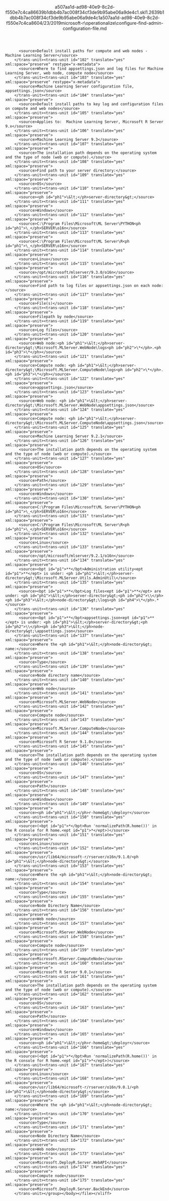 <?xml version="1.0"?><xliff version="1.2" xmlns="urn:oasis:names:tc:xliff:document:1.2" xmlns:xsi="http://www.w3.org/2001/XMLSchema-instance" xsi:schemaLocation="urn:oasis:names:tc:xliff:document:1.2 xliff-core-1.2-transitional.xsd"><file datatype="xml" original="configure-find-admin-configuration-file.md" source-language="en-US" target-language="en-US"><header><tool tool-id="mdxliff" tool-name="mdxliff" tool-version="1.0-1931010" tool-company="Microsoft" /><xliffext:skl_file_name xmlns:xliffext="urn:microsoft:content:schema:xliffextensions">a507aa1d-ad98-40e9-8c2d-f550e7c4ca86639b1dbb4b7ac008f34cf3de9b95abe06a9de4c1.skl</xliffext:skl_file_name><xliffext:version xmlns:xliffext="urn:microsoft:content:schema:xliffextensions">1.2</xliffext:version><xliffext:ms.openlocfilehash xmlns:xliffext="urn:microsoft:content:schema:xliffextensions">639b1dbb4b7ac008f34cf3de9b95abe06a9de4c1</xliffext:ms.openlocfilehash><xliffext:ms.sourcegitcommit xmlns:xliffext="urn:microsoft:content:schema:xliffextensions">a507aa1d-ad98-40e9-8c2d-f550e7c4ca86</xliffext:ms.sourcegitcommit><xliffext:ms.lasthandoff xmlns:xliffext="urn:microsoft:content:schema:xliffextensions">04/23/2019</xliffext:ms.lasthandoff><xliffext:ms.openlocfilepath xmlns:xliffext="urn:microsoft:content:schema:xliffextensions">microsoft-r\operationalize\configure-find-admin-configuration-file.md</xliffext:ms.openlocfilepath></header><body><group id="content" extype="content"><trans-unit id="101" translate="yes" xml:space="preserve" restype="x-metadata">
          <source>Default install paths for compute and web nodes - Machine Learning Server</source>
        </trans-unit><trans-unit id="102" translate="yes" xml:space="preserve" restype="x-metadata">
          <source>Where to find appsettings.json and log files for Machine Learning Server, web node, compute node</source>
        </trans-unit><trans-unit id="103" translate="yes" xml:space="preserve" restype="x-metadata">
          <source>Machine Learning Server configuration file, appsettings.json</source>
        </trans-unit><trans-unit id="104" translate="yes" xml:space="preserve">
          <source>Default install paths to key log and configuration files on compute and web nodes</source>
        </trans-unit><trans-unit id="105" translate="yes" xml:space="preserve">
          <source>Applies to:  Machine Learning Server, Microsoft R Server 9.x</source>
        </trans-unit><trans-unit id="106" translate="yes" xml:space="preserve">
          <source>Machine Learning Server 9.3</source>
        </trans-unit><trans-unit id="107" translate="yes" xml:space="preserve">
          <source>The installation path depends on the operating system and the type of node (web or compute).</source>
        </trans-unit><trans-unit id="108" translate="yes" xml:space="preserve">
          <source>Find path to your server directory:</source>
        </trans-unit><trans-unit id="109" translate="yes" xml:space="preserve">
          <source>OS</source>
        </trans-unit><trans-unit id="110" translate="yes" xml:space="preserve">
          <source><ph id="ph1">\&lt;</ph>server-directory&gt;</source>
        </trans-unit><trans-unit id="111" translate="yes" xml:space="preserve">
          <source>Windows</source>
        </trans-unit><trans-unit id="112" translate="yes" xml:space="preserve">
          <source>C:\Program Files\Microsoft\ML Server\PYTHON<ph id="ph1">\_</ph>SERVER\o16n</source>
        </trans-unit><trans-unit id="113" translate="yes" xml:space="preserve">
          <source>C:\Program Files\Microsoft\ML Server\R<ph id="ph1">\_</ph>SERVER\o16n</source>
        </trans-unit><trans-unit id="114" translate="yes" xml:space="preserve">
          <source>Linux</source>
        </trans-unit><trans-unit id="115" translate="yes" xml:space="preserve">
          <source>/opt/microsoft/mlserver/9.3.0/o16n</source>
        </trans-unit><trans-unit id="116" translate="yes" xml:space="preserve">
          <source>Find path to log files or appsettings.json on each node:</source>
        </trans-unit><trans-unit id="117" translate="yes" xml:space="preserve">
          <source>File(s)</source>
        </trans-unit><trans-unit id="118" translate="yes" xml:space="preserve">
          <source>Filepath by node</source>
        </trans-unit><trans-unit id="119" translate="yes" xml:space="preserve">
          <source>Log files</source>
        </trans-unit><trans-unit id="120" translate="yes" xml:space="preserve">
          <source>Web node:<ph id="ph1">\&lt;</ph>server-directory&gt;\Microsoft.MLServer.WebNode\logs<ph id="ph2">\*</ph>.<ph id="ph3">\*</ph></source>
        </trans-unit><trans-unit id="121" translate="yes" xml:space="preserve">
          <source>Compute node: <ph id="ph1">\&lt;</ph>server-directory&gt;\Microsoft.MLServer.ComputeNode\logs<ph id="ph2">\*</ph>.<ph id="ph3">\*</ph></source>
        </trans-unit><trans-unit id="122" translate="yes" xml:space="preserve">
          <source>appsettings.json</source>
        </trans-unit><trans-unit id="123" translate="yes" xml:space="preserve">
          <source>Web node: <ph id="ph1">\&lt;</ph>server-directory&gt;\Microsoft.MLServer.WebNode\appsettings.json</source>
        </trans-unit><trans-unit id="124" translate="yes" xml:space="preserve">
          <source>Compute node: <ph id="ph1">\&lt;</ph>server-directory&gt;\Microsoft.MLServer.ComputeNode\appsettings.json</source>
        </trans-unit><trans-unit id="125" translate="yes" xml:space="preserve">
          <source>Machine Learning Server 9.2.1</source>
        </trans-unit><trans-unit id="126" translate="yes" xml:space="preserve">
          <source>The installation path depends on the operating system and the type of node (web or compute).</source>
        </trans-unit><trans-unit id="127" translate="yes" xml:space="preserve">
          <source>OS</source>
        </trans-unit><trans-unit id="128" translate="yes" xml:space="preserve">
          <source>Path</source>
        </trans-unit><trans-unit id="129" translate="yes" xml:space="preserve">
          <source>Windows</source>
        </trans-unit><trans-unit id="130" translate="yes" xml:space="preserve">
          <source>C:\Program Files\Microsoft\ML Server\PYTHON<ph id="ph1">\_</ph>SERVER\o16n</source>
        </trans-unit><trans-unit id="131" translate="yes" xml:space="preserve">
          <source>C:\Program Files\Microsoft\ML Server\R<ph id="ph1">\_</ph>SERVER\o16n</source>
        </trans-unit><trans-unit id="132" translate="yes" xml:space="preserve">
          <source>Linux</source>
        </trans-unit><trans-unit id="133" translate="yes" xml:space="preserve">
          <source>/opt/microsoft/mlserver/9.2.1/o16n</source>
        </trans-unit><trans-unit id="134" translate="yes" xml:space="preserve">
          <source><bpt id="p1">**</bpt>Administration utility<ept id="p1">**</ept> is under: <ph id="ph1">\&lt;</ph>server-directory&gt;\Microsoft.MLServer.Utils.AdminUtil\</source>
        </trans-unit><trans-unit id="135" translate="yes" xml:space="preserve">
          <source><bpt id="p1">**</bpt>Log files<ept id="p1">**</ept> are under: <ph id="ph1">\&lt;</ph>server-directory&gt;<ph id="ph2">\\</ph><ph id="ph3">\&lt;</ph>node-directory&gt;\logs<ph id="ph4">\*</ph>.*</source>
        </trans-unit><trans-unit id="136" translate="yes" xml:space="preserve">
          <source><bpt id="p1">**</bpt>appsettings.json<ept id="p1">**</ept> is under: <ph id="ph1">\&lt;</ph>server-directory&gt;<ph id="ph2">\\</ph><ph id="ph3">\&lt;</ph>node-directory&gt;\appsettings.json</source>
        </trans-unit><trans-unit id="137" translate="yes" xml:space="preserve">
          <source>Where the <ph id="ph1">\&lt;</ph>node-directory&gt; name:</source>
        </trans-unit><trans-unit id="138" translate="yes" xml:space="preserve">
          <source>Type</source>
        </trans-unit><trans-unit id="139" translate="yes" xml:space="preserve">
          <source>Node directory name</source>
        </trans-unit><trans-unit id="140" translate="yes" xml:space="preserve">
          <source>Web node</source>
        </trans-unit><trans-unit id="141" translate="yes" xml:space="preserve">
          <source>Microsoft.MLServer.WebNode</source>
        </trans-unit><trans-unit id="142" translate="yes" xml:space="preserve">
          <source>Compute node</source>
        </trans-unit><trans-unit id="143" translate="yes" xml:space="preserve">
          <source>Microsoft.MLServer.ComputeNode</source>
        </trans-unit><trans-unit id="144" translate="yes" xml:space="preserve">
          <source>Microsoft R Server 9.1.0</source>
        </trans-unit><trans-unit id="145" translate="yes" xml:space="preserve">
          <source>The installation path depends on the operating system and the type of node (web or compute).</source>
        </trans-unit><trans-unit id="146" translate="yes" xml:space="preserve">
          <source>OS</source>
        </trans-unit><trans-unit id="147" translate="yes" xml:space="preserve">
          <source>Path</source>
        </trans-unit><trans-unit id="148" translate="yes" xml:space="preserve">
          <source>Windows</source>
        </trans-unit><trans-unit id="149" translate="yes" xml:space="preserve">
          <source><ph id="ph1">\&lt;</ph>r-home&gt;\deployr</source>
        </trans-unit><trans-unit id="150" translate="yes" xml:space="preserve">
          <source>(<bpt id="p1">*</bpt>Run 'normalizePath(R.home())' in the R console for R home.<ept id="p1">*</ept>)</source>
        </trans-unit><trans-unit id="151" translate="yes" xml:space="preserve">
          <source>Linux</source>
        </trans-unit><trans-unit id="152" translate="yes" xml:space="preserve">
          <source>/usr/lib64/microsoft-r/rserver/o16n/9.1.0/<ph id="ph1">\&lt;</ph>node-directory&gt;</source>
        </trans-unit><trans-unit id="153" translate="yes" xml:space="preserve">
          <source>Where the <ph id="ph1">\&lt;</ph>node-directory&gt; name:</source>
        </trans-unit><trans-unit id="154" translate="yes" xml:space="preserve">
          <source>Type</source>
        </trans-unit><trans-unit id="155" translate="yes" xml:space="preserve">
          <source>Node Directory Name</source>
        </trans-unit><trans-unit id="156" translate="yes" xml:space="preserve">
          <source>Web node</source>
        </trans-unit><trans-unit id="157" translate="yes" xml:space="preserve">
          <source>Microsoft.RServer.WebNode</source>
        </trans-unit><trans-unit id="158" translate="yes" xml:space="preserve">
          <source>Compute node</source>
        </trans-unit><trans-unit id="159" translate="yes" xml:space="preserve">
          <source>Microsoft.RServer.ComputeNode</source>
        </trans-unit><trans-unit id="160" translate="yes" xml:space="preserve">
          <source>Microsoft R Server 9.0.1</source>
        </trans-unit><trans-unit id="161" translate="yes" xml:space="preserve">
          <source>The installation path depends on the operating system and the type of node (web or compute).</source>
        </trans-unit><trans-unit id="162" translate="yes" xml:space="preserve">
          <source>OS</source>
        </trans-unit><trans-unit id="163" translate="yes" xml:space="preserve">
          <source>Path</source>
        </trans-unit><trans-unit id="164" translate="yes" xml:space="preserve">
          <source>Windows</source>
        </trans-unit><trans-unit id="165" translate="yes" xml:space="preserve">
          <source><ph id="ph1">\&lt;</ph>r-home&gt;\deployr</source>
        </trans-unit><trans-unit id="166" translate="yes" xml:space="preserve">
          <source>(<bpt id="p1">*</bpt>Run 'normalizePath(R.home())' in the R console for R home.<ept id="p1">*</ept>)</source>
        </trans-unit><trans-unit id="167" translate="yes" xml:space="preserve">
          <source>Linux</source>
        </trans-unit><trans-unit id="168" translate="yes" xml:space="preserve">
          <source>/usr/lib64/microsoft-r/rserver/o16n/9.0.1/<ph id="ph1">\&lt;</ph>node-directory&gt;</source>
        </trans-unit><trans-unit id="169" translate="yes" xml:space="preserve">
          <source>Where the <ph id="ph1">\&lt;</ph>node-directory&gt; name:</source>
        </trans-unit><trans-unit id="170" translate="yes" xml:space="preserve">
          <source>Type</source>
        </trans-unit><trans-unit id="171" translate="yes" xml:space="preserve">
          <source>Node Directory Name</source>
        </trans-unit><trans-unit id="172" translate="yes" xml:space="preserve">
          <source>Web node</source>
        </trans-unit><trans-unit id="173" translate="yes" xml:space="preserve">
          <source>Microsoft.DeployR.Server.WebAPI</source>
        </trans-unit><trans-unit id="174" translate="yes" xml:space="preserve">
          <source>Compute node</source>
        </trans-unit><trans-unit id="175" translate="yes" xml:space="preserve">
          <source>Microsoft.DeployR.Server.BackEnd</source>
        </trans-unit></group></body></file></xliff>